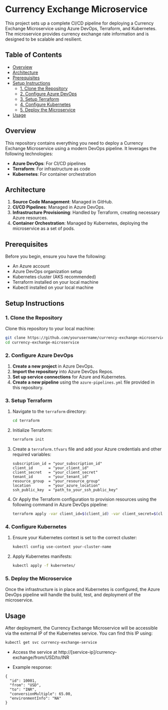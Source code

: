 # Currency Exchange Microservice

This project sets up a complete CI/CD pipeline for deploying a Currency Exchange Microservice using Azure DevOps, Terraform, and Kubernetes. The microservice provides currency exchange rate information and is designed to be scalable and resilient.

## Table of Contents

- [Overview](#overview)
- [Architecture](#architecture)
- [Prerequisites](#prerequisites)
- [Setup Instructions](#setup-instructions)
  - [1. Clone the Repository](#1-clone-the-repository)
  - [2. Configure Azure DevOps](#2-configure-azure-devops)
  - [3. Setup Terraform](#3-setup-terraform)
  - [4. Configure Kubernetes](#4-configure-kubernetes)
  - [5. Deploy the Microservice](#5-deploy-the-microservice)
- [Usage](#usage)

## Overview

This repository contains everything you need to deploy a Currency Exchange Microservice using a modern DevOps pipeline. It leverages the following technologies:

- **Azure DevOps**: For CI/CD pipelines
- **Terraform**: For infrastructure as code
- **Kubernetes**: For container orchestration

## Architecture
1. **Source Code Management**: Managed in GitHub.
2. **CI/CD Pipelines**: Managed in Azure DevOps.
3. **Infrastructure Provisioning**: Handled by Terraform, creating necessary Azure resources.
4. **Container Orchestration**: Managed by Kubernetes, deploying the microservice as a set of pods.

## Prerequisites

Before you begin, ensure you have the following:

- An Azure account
- Azure DevOps organization setup
- Kubernetes cluster (AKS recommended)
- Terraform installed on your local machine
- Kubectl installed on your local machine

## Setup Instructions

### 1. Clone the Repository

Clone this repository to your local machine:

```sh
git clone https://github.com/yourusername/currency-exchange-microservice.git
cd currency-exchange-microservice
```

### 2. Configure Azure DevOps

1. **Create a new project** in Azure DevOps.
2. **Import the repository** into Azure DevOps Repos.
3. **Set up service connections** for Azure and Kubernetes.
4. **Create a new pipeline** using the `azure-pipelines.yml` file provided in this repository.

### 3. Setup Terraform

1. Navigate to the `terraform` directory:

    ```sh
    cd terraform
    ```

2. Initialize Terraform:

    ```sh
    terraform init
    ```

3. Create a `terraform.tfvars` file and add your Azure credentials and other required variables:

    ```hcl
    subscription_id = "your_subscription_id"
    client_id       = "your_client_id"
    client_secret   = "your_client_secret"
    tenant_id       = "your_tenant_id"
    resource_group  = "your_resource_group"
    location        = "your_azure_location"
    ssh_public_key  = "path_to_your_ssh_public_key"
    ```

4. Or Apply the Terraform configuration to provision resources using the following command in Azure DevOps pipeline:

    ```sh
    terraform apply -var client_id=$(client_id) -var client_secret=$(client_secret) -var ssh_public_key=$(publickey.secureFilePath)
    ```

### 4. Configure Kubernetes

1. Ensure your Kubernetes context is set to the correct cluster:

    ```sh
    kubectl config use-context your-cluster-name
    ```

2. Apply Kubernetes manifests:

    ```sh
    kubectl apply -f kubernetes/
    ```

### 5. Deploy the Microservice

Once the infrastructure is in place and Kubernetes is configured, the Azure DevOps pipeline will handle the build, test, and deployment of the microservice.

## Usage

After deployment, the Currency Exchange Microservice will be accessible via the external IP of the Kubernetes service. You can find this IP using:

```sh
kubectl get svc currency-exchange-service
```

- Access the service at
http://[service-ip]/currency-exchange/from/USD/to/INR

- Example response:
```
{
  "id": 10001,
  "from": "USD",
  "to": "INR",
  "conversionMultiple": 65.00,
  "environmentInfo": "NA"
}
```
